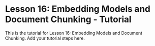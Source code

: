 # Lesson 16: Embedding Models and Document Chunking - Tutorial

This is the tutorial for Lesson 16: Embedding Models and Document Chunking. Add your tutorial steps here.
